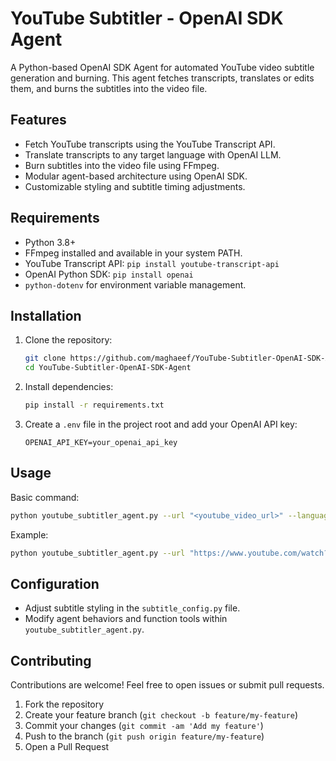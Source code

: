 
# YouTube Subtitler - OpenAI SDK Agent

A Python-based OpenAI SDK Agent for automated YouTube video subtitle generation and burning. This agent fetches transcripts, translates or edits them, and burns the subtitles into the video file.

## Features

- Fetch YouTube transcripts using the YouTube Transcript API.
- Translate transcripts to any target language with OpenAI LLM.
- Burn subtitles into the video file using FFmpeg.
- Modular agent-based architecture using OpenAI SDK.
- Customizable styling and subtitle timing adjustments.

## Requirements

- Python 3.8+
- FFmpeg installed and available in your system PATH.
- YouTube Transcript API: `pip install youtube-transcript-api`
- OpenAI Python SDK: `pip install openai`
- `python-dotenv` for environment variable management.

## Installation

1. Clone the repository:
   ```bash
   git clone https://github.com/maghaeef/YouTube-Subtitler-OpenAI-SDK-Agent.git
   cd YouTube-Subtitler-OpenAI-SDK-Agent
   ```

2. Install dependencies:
   ```bash
   pip install -r requirements.txt
   ```

3. Create a `.env` file in the project root and add your OpenAI API key:
   ```dotenv
   OPENAI_API_KEY=your_openai_api_key
   ```

## Usage

Basic command:
```bash
python youtube_subtitler_agent.py --url "<youtube_video_url>" --language "<target_language>"
```

Example:
```bash
python youtube_subtitler_agent.py --url "https://www.youtube.com/watch?v=1iIpmZc2l4Q" --language "Persian"
```

## Configuration

- Adjust subtitle styling in the `subtitle_config.py` file.
- Modify agent behaviors and function tools within `youtube_subtitler_agent.py`.

## Contributing

Contributions are welcome! Feel free to open issues or submit pull requests.

1. Fork the repository
2. Create your feature branch (`git checkout -b feature/my-feature`)
3. Commit your changes (`git commit -am 'Add my feature'`)
4. Push to the branch (`git push origin feature/my-feature`)
5. Open a Pull Request